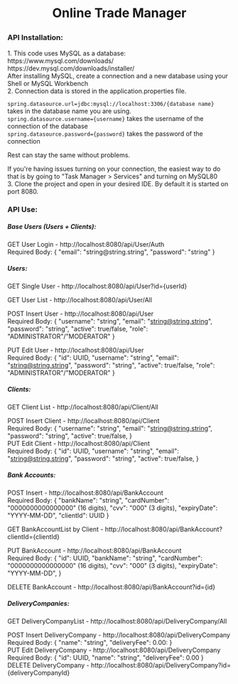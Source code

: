 <h1><p align="center">Online Trade Manager</p></h1>

<h3>API Installation:</h3>
1. This code uses MySQL as a database: https://www.mysql.com/downloads/ <br>
https://dev.mysql.com/downloads/installer/ <br>
   After installing MySQL, create a connection and a new database using your Shell or MySQL Workbench <br>
2. Connection data is stored in the application.properties file. <br>

``` spring.datasource.url=jdbc:mysql://localhost:3306/{database name} ``` takes in the database name you are using. <br>
``` spring.datasource.username={username} ``` takes the username of the connection of the database <br>
``` spring.datasource.password={password} ``` takes the password of the connection <br>

Rest can stay the same without problems. <br>

If you're having issues turning on your connection, the easiest way to do that is by going to "Task Manager > Services" and turning on MySQL80 <br>
3. Clone the project and open in your desired IDE. By default it is started on port 8080.

<h3>API Use:</h3>

<h5> Base Users (Users + Clients): </h5>
GET User Login - http://localhost:8080/api/User/Auth <br>
Required Body: { 
                 "email": "string@string.string", 
                 "password": "string" 
               }

<h5> Users: </h5>
GET Single User - http://localhost:8080/api/User?id={userId} <br>

GET User List - http://localhost:8080/api/User/All <br>

POST Insert User - http://localhost:8080/api/User <br>
Required Body:  {
                "username": "string",
                "email": "string@string.string",
                "password": "string",
                "active": true/false,
                "role": "ADMINISTRATOR"/"MODERATOR"
                } <br>
                
PUT Edit User - http://localhost:8080/api/User <br>
Required Body: {
                  "id": UUID,
                  "username": "string",
                  "email": "string@string.string",
                  "password": "string",
                  "active": true/false,
                  "role": "ADMINISTRATOR"/"MODERATOR"
               }
                
<h5> Clients: </h5>
GET Client List - http://localhost:8080/api/Client/All <br>

POST Insert Client - http://localhost:8080/api/Client <br>
Required Body:  {
                  "username": "string",
                  "email": "string@string.string",
                  "password": "string",
                  "active": true/false,
                } <br>
PUT Edit Client - http://localhost:8080/api/Client <br>
Required Body:  {
                  "id": UUID,
                  "username": "string",
                  "email": "string@string.string",
                  "password": "string",
                  "active": true/false,
                }
                
<h5> Bank Accounts: </h5>

POST Insert - http://localhost:8080/api/BankAccount <br>
Required Body: {
                  "bankName": "string",
                  "cardNumber": "0000000000000000" (16 digits),
                  "cvv": "000" (3 digits),
                  "expiryDate": "YYYY-MM-DD",
                  "clientId": UUID
               }
               
GET BankAccountList by Client - http://localhost:8080/api/BankAccount?clientId={clientId} <br>

PUT BankAccount - http://localhost:8080/api/BankAccount <br>
Required Body: {
                  "id": UUID,
                  "bankName": "string",
                  "cardNumber": "0000000000000000" (16 digits),
                  "cvv": "000" (3 digits),
                  "expiryDate": "YYYY-MM-DD",
               }

DELETE BankAccount - http://localhost:8080/api/BankAccount?id={id} <br>
               
<h5> DeliveryCompanies: </h5>
GET DeliveryCompanyList - http://localhost:8080/api/DeliveryCompany/All <br>

POST Insert DeliveryCompany - http://localhost:8080/api/DeliveryCompany <br>
Required Body:  {
                "name": "string",
                "deliveryFee": 0.00: 
                } <br>
PUT Edit DeliveryCompany - http://localhost:8080/api/DeliveryCompany <br>
Required Body:  {
                "id": UUID,
                "name": "string",
                "deliveryFee": 0.00
                } <br>
DELETE DeliveryCompany - http://localhost:8080/api/DeliveryCompany?id={deliveryCompanyId} <br>
